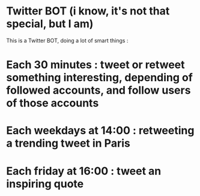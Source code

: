 # Twitter BOT (i know, it's not that special, but I am)

This is a Twitter BOT, doing a lot of smart things :

# Each 30 minutes : tweet or retweet something interesting, depending of followed accounts, and follow users of those accounts
# Each weekdays at 14:00 : retweeting a trending tweet in Paris
# Each friday at 16:00 : tweet an inspiring quote
